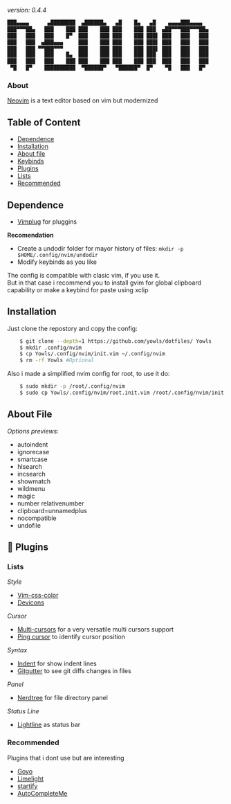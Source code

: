*version: 0.4.4*<br>
<!--
<img src="https://seekvectorlogo.net/wp-content/uploads/2020/02/vim-vector-logo.png" align=center height=300px>
-->
```bash
███▄▄▄▄      ▄████████  ▄██████▄   ▄█    █▄   ▄█    ▄▄▄▄███▄▄▄▄   
███▀▀▀██▄   ███    ███ ███    ███ ███    ███ ███  ▄██▀▀▀███▀▀▀██▄
███   ███   ███    █▀  ███    ███ ███    ███ ███▌ ███   ███   ███
███   ███  ▄███▄▄▄     ███    ███ ███    ███ ███▌ ███   ███   ███
███   ███ ▀▀███▀▀▀     ███    ███ ███    ███ ███▌ ███   ███   ███
███   ███   ███    █▄  ███    ███ ███    ███ ███  ███   ███   ███
███   ███   ███    ███ ███    ███ ███    ███ ███  ███   ███   ███
 ▀█   █▀    ██████████  ▀██████▀   ▀██████▀  █▀    ▀█   ███   █▀  

```

### About
[Neovim](https://neovim.io/) is a text editor based on vim but modernized


## Table of Content
+ [Dependence](#Dependence)
+ [Installation](#Installation)
+ [About file](#About-file)
+ [Keybinds](#Keybinds)
+ [Plugins](#floppy_disk-Plugins)
 + [Lists](#List)
 + [Recommended](#Recommended)

## Dependence
+ [Vimplug](https://github.com/junegunn/vim-plug) for pluggins

**Recomendation**
+ Create a undodir folder for mayor history of files:
`mkdir -p $HOME/.config/nvim/undodir`
+ Modify keybinds as you like

The config is compatible with clasic vim, if you use it.<br>
But in that case i recommend you to install gvim for global clipboard capability or make a keybind for paste using xclip

## Installation
Just clone the repostory and copy the config:
```bash
	$ git clone --depth=1 https://github.com/yowls/dotfiles/ Yowls
	$ mkdir .config/nvim
	$ cp Yowls/.config/nvim/init.vim ~/.config/nvim
	$ rm -rf Yowls #Optional
```
Also i made a simplified nvim config for root, to use it do:
```bash
	$ sudo mkdir -p /root/.config/nvim
	$ sudo cp Yowls/.config/nvim/root.init.vim /root/.config/nvim/init.vim
```

## About File
*Options previews*:
+ autoindent
+ ignorecase
+ smartcase
+ hlsearch
+ incsearch
+ showmatch
+ wildmenu
+ magic
+ number relativenumber
+ clipboard=unnamedplus
+ nocompatible
+ undofile

## 💾 Plugins 
### Lists
*Style*
+ [Vim-css-color](https://github.com/ap/vim-css-color)
+ [Devicons](https://github.com/ryanoasis/vim-devicons)

*Cursor*
+ [Multi-cursors](https://github.com/mg979/vim-visual-multi) for a very versatile multi cursors support
+ [Ping cursor](https://github.com/uptech/vim-ping-cursor) to identify cursor position

*Syntax*
+ [Indent](https://github.com/Yggdroot/indentLine) for show indent lines
+ [Gitgutter](https://github.com/airblade/vim-gitgutter) to see git diffs changes in files

*Panel*
+ [Nerdtree](https://github.com/preservim/nerdtree) for file directory panel

*Status Line*
+ [Lightline](https://github.com/itchyny/lightline.vim) as status bar

### Recommended
Plugins that i dont use but are interesting
+ [Goyo](https://github.com/junegunn/goyo.vim)
+ [Limelight](https://github.com/junegunn/limelight.vim)
+ [startify](https://github.com/mhinz/vim-startify)
+ [AutoCompleteMe](https://github.com/ajh17/VimCompletesMe)

